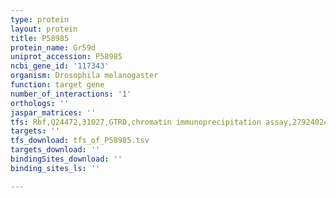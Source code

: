 ```yaml
---
type: protein
layout: protein
title: P58985
protein_name: Gr59d
uniprot_accession: P58985
ncbi_gene_id: '117343'
organism: Drosophila melanogaster
function: target gene
number_of_interactions: '1'
orthologs: ''
jaspar_matrices: ''
tfs: Rbf,Q24472,31027,GTRD,chromatin immunoprecipitation assay,27924024%5Buid%5D,No
targets: ''
tfs_download: tfs_of_P58985.tsv
targets_download: ''
bindingSites_download: ''
binding_sites_ls: ''

---
```


